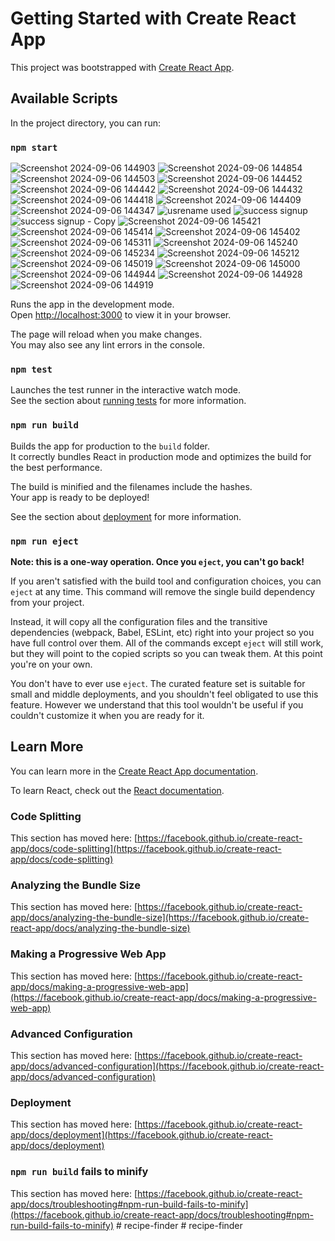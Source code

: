 # Getting Started with Create React App

This project was bootstrapped with [Create React App](https://github.com/facebook/create-react-app).

## Available Scripts

In the project directory, you can run:

### `npm start`
![Screenshot 2024-09-06 144903](https://github.com/user-attachments/assets/414ebec8-70ba-4339-a72b-0d124d3d4234)
![Screenshot 2024-09-06 144854](https://github.com/user-attachments/assets/8f6319de-b638-4766-949e-cde80c3820ae)
![Screenshot 2024-09-06 144503](https://github.com/user-attachments/assets/66258809-3f0b-404a-b8de-e64f1766360d)
![Screenshot 2024-09-06 144452](https://github.com/user-attachments/assets/30466c5b-62a1-4ed3-991c-e9a21df39ce8)
![Screenshot 2024-09-06 144442](https://github.com/user-attachments/assets/ed91110b-0797-4c3b-a2b5-d5e196b5fb20)
![Screenshot 2024-09-06 144432](https://github.com/user-attachments/assets/24e64d52-5941-4bb9-892d-1219acd197a4)
![Screenshot 2024-09-06 144418](https://github.com/user-attachments/assets/838fe575-3500-4afc-8060-39fdc470da72)
![Screenshot 2024-09-06 144409](https://github.com/user-attachments/assets/a3d8c178-a984-4259-b2c3-0239bae732d4)
![Screenshot 2024-09-06 144347](https://github.com/user-attachments/assets/eec5c684-4f21-4073-b57c-26a21f8bebae)
![usrename used](https://github.com/user-attachments/assets/7eef3a3c-9894-40a8-a92f-4f5681b91c5d)
![success signup](https://github.com/user-attachments/assets/7be29477-2a27-41b6-b075-f8387c2fb03c)
![success signup - Copy](https://github.com/user-attachments/assets/4679135f-1a8e-427b-ac87-bcdde6d60a1b)
![Screenshot 2024-09-06 145421](https://github.com/user-attachments/assets/6c0579e5-80c9-46c0-b2e2-1376f8a9065f)
![Screenshot 2024-09-06 145414](https://github.com/user-attachments/assets/0b22f617-801b-4e0d-b3e3-07549016c20f)
![Screenshot 2024-09-06 145402](https://github.com/user-attachments/assets/a2f3715e-a15b-444a-8d02-63b325b3a291)
![Screenshot 2024-09-06 145311](https://github.com/user-attachments/assets/e375dcaf-3471-4025-bee8-66580f257f82)
![Screenshot 2024-09-06 145240](https://github.com/user-attachments/assets/d0a2c3e4-7b5b-4280-8cee-a86b28fddcb6)
![Screenshot 2024-09-06 145234](https://github.com/user-attachments/assets/99f8aa66-4c8d-4a02-a441-fdb46e1ba596)
![Screenshot 2024-09-06 145212](https://github.com/user-attachments/assets/d7bbfb0c-6b21-40f9-ad50-28a8c41d7c92)
![Screenshot 2024-09-06 145019](https://github.com/user-attachments/assets/30d32f47-a3b4-454c-9674-82fccb651d59)
![Screenshot 2024-09-06 145000](https://github.com/user-attachments/assets/2525680e-a7ce-48ba-8097-10a7d405251a)
![Screenshot 2024-09-06 144944](https://github.com/user-attachments/assets/89e0041f-9ba9-4c88-9fd5-475952fa98e0)
![Screenshot 2024-09-06 144928](https://github.com/user-attachments/assets/47fb3ba7-f3c8-4f46-a0dd-0b7f58b4f55e)
![Screenshot 2024-09-06 144919](https://github.com/user-attachments/assets/c99ef6c6-1357-4753-bd0b-52b6e80dc463)

Runs the app in the development mode.\
Open [http://localhost:3000](http://localhost:3000) to view it in your browser.

The page will reload when you make changes.\
You may also see any lint errors in the console.

### `npm test`

Launches the test runner in the interactive watch mode.\
See the section about [running tests](https://facebook.github.io/create-react-app/docs/running-tests) for more information.

### `npm run build`

Builds the app for production to the `build` folder.\
It correctly bundles React in production mode and optimizes the build for the best performance.

The build is minified and the filenames include the hashes.\
Your app is ready to be deployed!

See the section about [deployment](https://facebook.github.io/create-react-app/docs/deployment) for more information.

### `npm run eject`

**Note: this is a one-way operation. Once you `eject`, you can't go back!**

If you aren't satisfied with the build tool and configuration choices, you can `eject` at any time. This command will remove the single build dependency from your project.

Instead, it will copy all the configuration files and the transitive dependencies (webpack, Babel, ESLint, etc) right into your project so you have full control over them. All of the commands except `eject` will still work, but they will point to the copied scripts so you can tweak them. At this point you're on your own.

You don't have to ever use `eject`. The curated feature set is suitable for small and middle deployments, and you shouldn't feel obligated to use this feature. However we understand that this tool wouldn't be useful if you couldn't customize it when you are ready for it.

## Learn More

You can learn more in the [Create React App documentation](https://facebook.github.io/create-react-app/docs/getting-started).

To learn React, check out the [React documentation](https://reactjs.org/).

### Code Splitting

This section has moved here: [https://facebook.github.io/create-react-app/docs/code-splitting](https://facebook.github.io/create-react-app/docs/code-splitting)

### Analyzing the Bundle Size

This section has moved here: [https://facebook.github.io/create-react-app/docs/analyzing-the-bundle-size](https://facebook.github.io/create-react-app/docs/analyzing-the-bundle-size)

### Making a Progressive Web App

This section has moved here: [https://facebook.github.io/create-react-app/docs/making-a-progressive-web-app](https://facebook.github.io/create-react-app/docs/making-a-progressive-web-app)

### Advanced Configuration

This section has moved here: [https://facebook.github.io/create-react-app/docs/advanced-configuration](https://facebook.github.io/create-react-app/docs/advanced-configuration)

### Deployment

This section has moved here: [https://facebook.github.io/create-react-app/docs/deployment](https://facebook.github.io/create-react-app/docs/deployment)

### `npm run build` fails to minify

This section has moved here: [https://facebook.github.io/create-react-app/docs/troubleshooting#npm-run-build-fails-to-minify](https://facebook.github.io/create-react-app/docs/troubleshooting#npm-run-build-fails-to-minify)
#   r e c i p e - f i n d e r 
 
 #   r e c i p e - f i n d e r 
 
 
